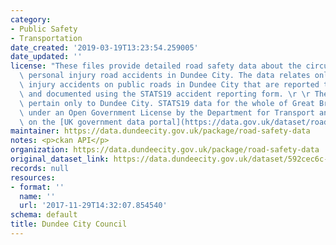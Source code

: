 ```yaml
---
category:
- Public Safety
- Transportation
date_created: '2019-03-19T13:23:54.259005'
date_updated: ''
license: "These files provide detailed road safety data about the circumstances of\
  \ personal injury road accidents in Dundee City. The data relates only to personal\
  \ injury accidents on public roads in Dundee City that are reported to the police\
  \ and documented using the STATS19 accident reporting form. \r \r These datasets\
  \ pertain only to Dundee City. STATS19 data for the whole of Great Britain is released\
  \ under an Open Government License by the Department for Transport and can be found\
  \ on the [UK government data portal](https://data.gov.uk/dataset/road-accidents-safety-data)."
maintainer: https://data.dundeecity.gov.uk/package/road-safety-data
notes: <p>ckan API</p>
organization: https://data.dundeecity.gov.uk/package/road-safety-data
original_dataset_link: https://data.dundeecity.gov.uk/dataset/592cec6c-3628-43f8-a804-57144668e12f/resource/25d1b68c-62d7-4c4b-ab88-2199cbb6abff/download/road-safety-data-casualties-2005-2014-.csv
records: null
resources:
- format: ''
  name: ''
  url: '2017-11-29T14:32:07.854540'
schema: default
title: Dundee City Council
---
```

